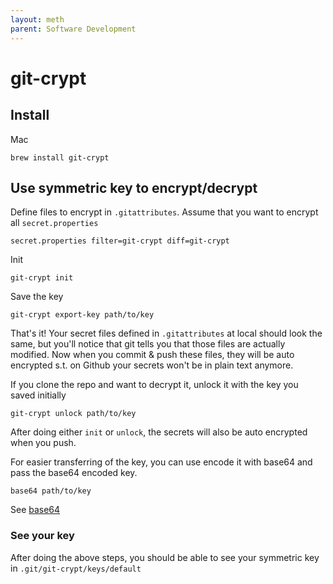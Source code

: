 ```yaml
---
layout: meth
parent: Software Development
---
```


# git-crypt

## Install

Mac

```
brew install git-crypt
```

## Use symmetric key to encrypt/decrypt

Define files to encrypt in `.gitattributes`. Assume that you want to encrypt all `secret.properties`

```
secret.properties filter=git-crypt diff=git-crypt
```

Init

```
git-crypt init
```

Save the key

```
git-crypt export-key path/to/key
```

That's it! Your secret files defined in `.gitattributes` at local should look the same, but you'll notice that git tells you that those files are actually modified. Now when you commit & push these files, they will be auto encrypted s.t. on Github your secrets won't be in plain text anymore.

If you clone the repo and want to decrypt it, unlock it with the key you saved initially

```
git-crypt unlock path/to/key
```

After doing either `init` or `unlock`, the secrets will also be auto encrypted when you push.

For easier transferring of the key, you can use encode it with base64 and pass the base64 encoded key.

```
base64 path/to/key
```

See [base64](base64)

### See your key

After doing the above steps, you should be able to see your symmetric key in `.git/git-crypt/keys/default `

